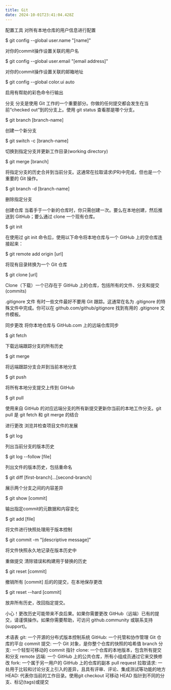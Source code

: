 ```yaml
---
title: Git
date: 2024-10-01T23:41:04.428Z
---
```


配置工具
对所有本地仓库的用户信息进行配置

$ git config --global user.name "[name]"

对你的commit操作设置关联的用户名

$ git config --global user.email "[email address]"

对你的commit操作设置关联的邮箱地址

$ git config --global color.ui auto

启用有帮助的彩色命令行输出

分支
分支是使用 Git 工作的一个重要部分。你做的任何提交都会发生在当前“checked out”到的分支上。使用 git status 查看那是哪个分支。

$ git branch [branch-name]

创建一个新分支

$ git switch -c [branch-name]

切换到指定分支并更新工作目录(working directory)

$ git merge [branch]

将指定分支的历史合并到当前分支。这通常在拉取请求(PR)中完成，但也是一个重要的 Git 操作。

$ git branch -d [branch-name]

删除指定分支

创建仓库
当着手于一个新的仓库时，你只需创建一次。要么在本地创建，然后推送到 GitHub；要么通过 clone 一个现有仓库。

$ git init

在使用过 git init 命令后，使用以下命令将本地仓库与一个 GitHub 上的空仓库连接起来：

$ git remote add origin [url]

将现有目录转换为一个 Git 仓库

$ git clone [url]

Clone（下载）一个已存在于 GitHub 上的仓库，包括所有的文件、分支和提交(commits)

.gitignore 文件
有时一些文件最好不要用 Git 跟踪。这通常在名为 .gitignore 的特殊文件中完成。你可以在 github.com/github/gitignore 找到有用的 .gitignore 文件模板。

同步更改
将你本地仓库与 GitHub.com 上的远端仓库同步

$ git fetch

下载远端跟踪分支的所有历史

$ git merge

将远端跟踪分支合并到当前本地分支

$ git push

将所有本地分支提交上传到 GitHub

$ git pull

使用来自 GitHub 的对应远端分支的所有新提交更新你当前的本地工作分支。git pull 是 git fetch 和 git merge 的结合

进行更改
浏览并检查项目文件的发展

$ git log

列出当前分支的版本历史

$ git log --follow [file]

列出文件的版本历史，包括重命名

$ git diff [first-branch]...[second-branch]

展示两个分支之间的内容差异

$ git show [commit]

输出指定commit的元数据和内容变化

$ git add [file]

将文件进行快照处理用于版本控制

$ git commit -m "[descriptive message]"

将文件快照永久地记录在版本历史中

重做提交
清除错误和构建用于替换的历史

$ git reset [commit]

撤销所有 [commit] 后的的提交，在本地保存更改

$ git reset --hard [commit]

放弃所有历史，改回指定提交。

小心！更改历史可能带来不良后果。如果你需要更改 GitHub（远端）已有的提交，请谨慎操作。如果你需要帮助，可访问 github.community 或联系支持(support)。

术语表
git: 一个开源的分布式版本控制系统
GitHub: 一个托管和协作管理 Git 仓库的平台
commit 提交: 一个 Git 对象，是你整个仓库的快照的哈希值
branch 分支: 一个轻型可移动的 commit 指针
clone: 一个仓库的本地版本，包含所有提交和分支
remote 远端: 一个 GitHub 上的公共仓库，所有小组成员通过它来交换修改
fork: 一个属于另一用户的 GitHub 上的仓库的副本
pull request 拉取请求: 一处用于比较和讨论分支上引入的差异，且具有评审、评论、集成测试等功能的地方
HEAD: 代表你当前的工作目录。使用git checkout 可移动 HEAD 指针到不同的分支、标记(tags)或提交